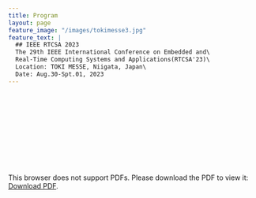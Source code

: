 ```yaml
---
title: Program
layout: page
feature_image: "/images/tokimesse3.jpg"
feature_text: |
  ## IEEE RTCSA 2023
  The 29th IEEE International Conference on Embedded and\
  Real-Time Computing Systems and Applications(RTCSA'23)\
  Location: TOKI MESSE, Niigata, Japan\
  Date: Aug.30-Spt.01, 2023
---
```


<object data="/files/RTCSA2023-advance-program-v8.pdf" type="application/pdf" width="700px"  height="700px">
    <embed src="/files/RTCSA2023-advance-program-v7.pdf">
        <p>This browser does not support PDFs. Please download the PDF to view it: <a href="/files/RTCSA2023-advance-program-v8.pdf">Download PDF</a>.</p>
    </embed>
</object>

